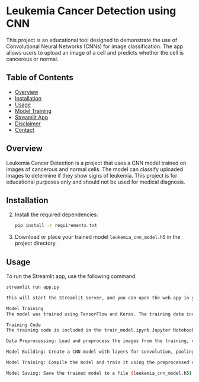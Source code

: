 # Leukemia Cancer Detection using CNN

This project is an educational tool designed to demonstrate the use of Convolutional Neural Networks (CNNs) for image classification. The app allows users to upload an image of a cell and predicts whether the cell is cancerous or normal.

## Table of Contents
- [Overview](#overview)
- [Installation](#installation)
- [Usage](#usage)
- [Model Training](#model-training)
- [Streamlit App](#streamlit-app)
- [Disclaimer](#disclaimer)
- [Contact](#contact)

## Overview
Leukemia Cancer Detection is a project that uses a CNN model trained on images of cancerous and normal cells. The model can classify uploaded images to determine if they show signs of leukemia. This project is for educational purposes only and should not be used for medical diagnosis.

## Installation
2. Install the required dependencies:
    ```bash
    pip install -r requirements.txt
    ```

3. Download or place your trained model `leukemia_cnn_model.h5` in the project directory.

## Usage
To run the Streamlit app, use the following command:
```bash
streamlit run app.py

This will start the Streamlit server, and you can open the web app in your browser.

Model Training
The model was trained using TensorFlow and Keras. The training data includes images of cancerous and normal cells, organized in separate directories for training, validation, and testing.

Training Code
The training code is included in the train_model.ipynb Jupyter Notebook. Here is a brief overview of the steps involved:

Data Preprocessing: Load and preprocess the images from the training, validation, and test directories.

Model Building: Create a CNN model with layers for convolution, pooling, flattening, and dense layers.

Model Training: Compile the model and train it using the preprocessed data.

Model Saving: Save the trained model to a file (leukemia_cnn_model.h5).

